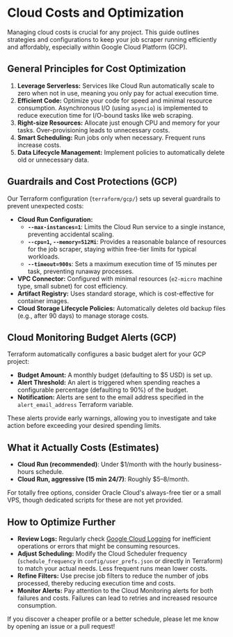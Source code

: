 # Cloud Costs and Optimization

Managing cloud costs is crucial for any project. This guide outlines strategies and configurations to keep your job scraper running efficiently and affordably, especially within Google Cloud Platform (GCP).

## General Principles for Cost Optimization

1.  **Leverage Serverless:** Services like Cloud Run automatically scale to zero when not in use, meaning you only pay for actual execution time.
2.  **Efficient Code:** Optimize your code for speed and minimal resource consumption. Asynchronous I/O (using `asyncio`) is implemented to reduce execution time for I/O-bound tasks like web scraping.
3.  **Right-size Resources:** Allocate just enough CPU and memory for your tasks. Over-provisioning leads to unnecessary costs.
4.  **Smart Scheduling:** Run jobs only when necessary. Frequent runs increase costs.
5.  **Data Lifecycle Management:** Implement policies to automatically delete old or unnecessary data.

## Guardrails and Cost Protections (GCP)

Our Terraform configuration (`terraform/gcp/`) sets up several guardrails to prevent unexpected costs:

*   **Cloud Run Configuration:**
    *   **`--max-instances=1`**: Limits the Cloud Run service to a single instance, preventing accidental scaling.
    *   **`--cpu=1`, `--memory=512Mi`**: Provides a reasonable balance of resources for the job scraper, staying within free-tier limits for typical workloads.
    *   **`--timeout=900s`**: Sets a maximum execution time of 15 minutes per task, preventing runaway processes.
*   **VPC Connector:** Configured with minimal resources (`e2-micro` machine type, small subnet) for cost efficiency.
*   **Artifact Registry:** Uses standard storage, which is cost-effective for container images.
*   **Cloud Storage Lifecycle Policies:** Automatically deletes old backup files (e.g., after 90 days) to manage storage costs.

## Cloud Monitoring Budget Alerts (GCP)

Terraform automatically configures a basic budget alert for your GCP project:

*   **Budget Amount:** A monthly budget (defaulting to $5 USD) is set up.
*   **Alert Threshold:** An alert is triggered when spending reaches a configurable percentage (defaulting to 90%) of the budget.
*   **Notification:** Alerts are sent to the email address specified in the `alert_email_address` Terraform variable.

These alerts provide early warnings, allowing you to investigate and take action before exceeding your desired spending limits.

## What it Actually Costs (Estimates)

*   **Cloud Run (recommended)**: Under $1/month with the hourly business-hours schedule.
*   **Cloud Run, aggressive (15 min 24/7)**: Roughly $5–8/month.

For totally free options, consider Oracle Cloud's always-free tier or a small VPS, though dedicated scripts for these are not yet provided.

## How to Optimize Further

*   **Review Logs:** Regularly check [Google Cloud Logging](https://console.cloud.google.com/logs/viewer) for inefficient operations or errors that might be consuming resources.
*   **Adjust Scheduling:** Modify the Cloud Scheduler frequency (`schedule_frequency` in `config/user_prefs.json` or directly in Terraform) to match your actual needs. Less frequent runs mean lower costs.
*   **Refine Filters:** Use precise job filters to reduce the number of jobs processed, thereby reducing execution time and costs.
*   **Monitor Alerts:** Pay attention to the Cloud Monitoring alerts for both failures and costs. Failures can lead to retries and increased resource consumption.

If you discover a cheaper profile or a better schedule, please let me know by opening an issue or a pull request!
